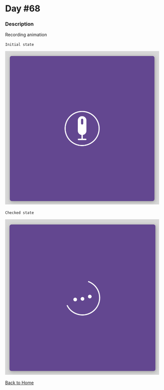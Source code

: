 # Day #68

### Description

Recording animation

`Initial state`

<img src='./assets/image-final-1.png' width=500>

`Checked state`

<img src='./assets/image-final-2.png' width=500>

[Back to Home](..)
